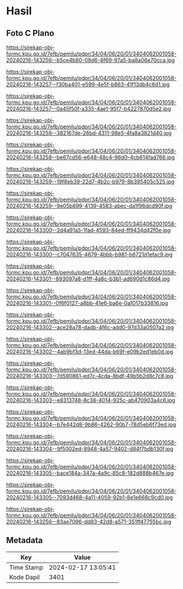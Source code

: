 # Hasil

## Foto C Plano

https://sirekap-obj-formc.kpu.go.id/7efb/pemilu/pdpr/34/04/06/20/01/3404062001058-20240216-143256--b5ce4b80-08d6-4f69-97a5-ba8a06e70cca.jpg

https://sirekap-obj-formc.kpu.go.id/7efb/pemilu/pdpr/34/04/06/20/01/3404062001058-20240216-143257--f30ba401-e599-4e5f-b863-41f13db4c6d1.jpg

https://sirekap-obj-formc.kpu.go.id/7efb/pemilu/pdpr/34/04/06/20/01/3404062001058-20240216-143257--0a45f50f-a335-4ae1-95f7-b4227870d5e2.jpg

https://sirekap-obj-formc.kpu.go.id/7efb/pemilu/pdpr/34/04/06/20/01/3404062001058-20240216-143258--382167de-26bd-4311-98e5-4fa8a3821d40.jpg

https://sirekap-obj-formc.kpu.go.id/7efb/pemilu/pdpr/34/04/06/20/01/3404062001058-20240216-143258--be67cd56-e648-48c4-96d0-4cb614fad766.jpg

https://sirekap-obj-formc.kpu.go.id/7efb/pemilu/pdpr/34/04/06/20/01/3404062001058-20240216-143259--19f8eb39-22d7-4b2c-b979-8b395405c525.jpg

https://sirekap-obj-formc.kpu.go.id/7efb/pemilu/pdpr/34/04/06/20/01/3404062001058-20240216-143259--9e05b899-4139-4583-abec-da1f96dcd90f.jpg

https://sirekap-obj-formc.kpu.go.id/7efb/pemilu/pdpr/34/04/06/20/01/3404062001058-20240216-143300--2d4a91a5-1fad-4593-84ed-ff9434d42f0e.jpg

https://sirekap-obj-formc.kpu.go.id/7efb/pemilu/pdpr/34/04/06/20/01/3404062001058-20240216-143300--c7047635-4679-4bbb-b981-b8721d1efac9.jpg

https://sirekap-obj-formc.kpu.go.id/7efb/pemilu/pdpr/34/04/06/20/01/3404062001058-20240216-143301--893097a8-d1ff-4a8c-b3b1-ad690d1c86d4.jpg

https://sirekap-obj-formc.kpu.go.id/7efb/pemilu/pdpr/34/04/06/20/01/3404062001058-20240216-143301--0f6f0127-a8bb-41e6-ba6e-0a1017b33816.jpg

https://sirekap-obj-formc.kpu.go.id/7efb/pemilu/pdpr/34/04/06/20/01/3404062001058-20240216-143302--ace28a78-dadb-4f6c-add0-97d33a0507a2.jpg

https://sirekap-obj-formc.kpu.go.id/7efb/pemilu/pdpr/34/04/06/20/01/3404062001058-20240216-143302--4ab9bf3d-13ed-44da-b69f-e09b2ed1eb0d.jpg

https://sirekap-obj-formc.kpu.go.id/7efb/pemilu/pdpr/34/04/06/20/01/3404062001058-20240216-143303--7d590861-ed7c-4cda-8bdf-49b5b2d8c7c8.jpg

https://sirekap-obj-formc.kpu.go.id/7efb/pemilu/pdpr/34/04/06/20/01/3404062001058-20240216-143303--e8313748-8c38-4014-925c-ab470903a4c6.jpg

https://sirekap-obj-formc.kpu.go.id/7efb/pemilu/pdpr/34/04/06/20/01/3404062001058-20240216-143304--b7e442d8-9b86-4262-90b7-78d5eb6f73ed.jpg

https://sirekap-obj-formc.kpu.go.id/7efb/pemilu/pdpr/34/04/06/20/01/3404062001058-20240216-143304--9f5002ed-8948-4a57-9402-d84f7bdb130f.jpg

https://sirekap-obj-formc.kpu.go.id/7efb/pemilu/pdpr/34/04/06/20/01/3404062001058-20240216-143305--bace184a-347a-4a9c-85c8-182d888b467e.jpg

https://sirekap-obj-formc.kpu.go.id/7efb/pemilu/pdpr/34/04/06/20/01/3404062001058-20240216-143305--7093d468-4a11-4059-92b1-8e1e668c9cd0.jpg

https://sirekap-obj-formc.kpu.go.id/7efb/pemilu/pdpr/34/04/06/20/01/3404062001058-20240216-143256--83ae7096-dd83-42d8-a571-351ff47755bc.jpg


## Metadata

| Key        | Value               |
| ---------- | ------------------- |
| Time Stamp | 2024-02-17 13:05:41 |
| Kode Dapil | 3401                |



